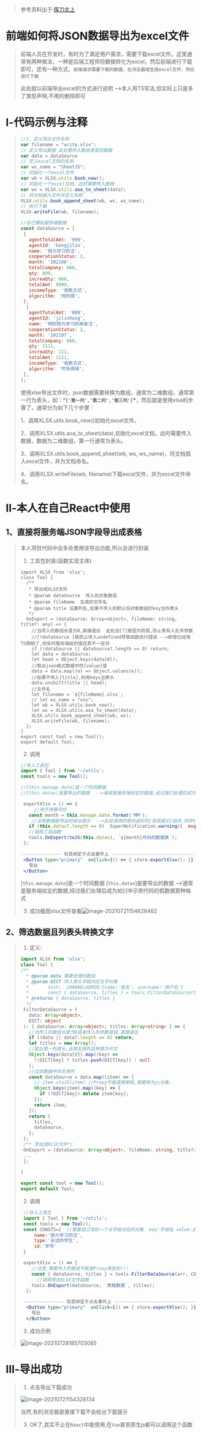 > 参考资料出于:[挥刀北上](https://cloud.tencent.com/developer/user/5837318)

# 前端如何将JSON数据导出为excel文件

>前端人员在开发时，有时为了满足用户需求，需要下载excel文件。这里通常有两种做法，一种是后端工程师将数据转化为excel，然后前端进行下载即可，还有一种方式，`前端请求需要下载的数据，在浏览器端生成excel文件，然后进行下载`
>
>此处就以前端导出excel的方式进行说明   -->本人用TS写法,但实际上只是多了类型声明,不用的删除即可

# Ⅰ-代码示例与注释

>```jsx
>//1、定义导出文件名称
>var filename = "write.xlsx";
>// 定义导出数据 此处需传入数组类型的数据
>var data = dataSource
>// 定义excel文档的名称
>var ws_name = "SheetJS";
>// 初始化一个excel文件
>var wb = XLSX.utils.book_new();
>// 初始化一个excel文档，此时需要传入数据
>var ws = XLSX.utils.aoa_to_sheet(data);
>// 将文档插入文件并定义名称
>XLSX.utils.book_append_sheet(wb, ws, ws_name);
>// 执行下载
>XLSX.writeFile(wb, filename);
>
>//自己模拟服务端数据
>const dataSource = [
>  {
>    agentTotalAmt: '999',
>    agentId: 'hongjilin',
>    name: '努力学习的汪',
>    cooperationStatus: 2,
>    month: '202106',
>    totalCompany: 666,
>    qty: 999,
>    increaQty: 666,
>    totalAmt: 9999,
>    incomeType: '收款方式',
>    algorithm: '帅的很',
>  },
>   {
>    agentTotalAmt: '888',
>    agentId: 'jilinhong',
>    name: '特别努力学习的单身汪',
>    cooperationStatus: 2,
>    month: '202107',
>    totalCompany: 666,
>    qty: 1111,
>    increaQty: 111,
>    totalAmt: 1111,
>    incomeType: '收款方式',
>    algorithm: '可怜得很',
>  },
>];
>```
>
>使用xlse导出文件时，json数据需要转换为数组，通常为二维数组，通常第一行为表头，如：***`['第一列','第二列','第三列']`\***，然后就是使用xlse的步骤了，通常分为如下几个步骤：
>
>1、调用XLSX.utils.book_new()初始化excel文件。
>
>2、调用XLSX.utils.aoa_to_sheet(data),初始化excel文档，此时需要传入数据，数据为二维数组，第一行通常为表头。
>
>3、调用XLSX.utils.book_append_sheet(wb, ws, ws_name)，将文档插入excel文件，并为文档命名。
>
>4、调用XLSX.writeFile(wb, filename)下载excel文件，并为excel文件命名。

# Ⅱ-本人在自己React中使用

## 1、直接将服务端JSON字段导出成表格

>本人项目代码中会多处使用该导出功能,所以会进行封装
>
>1. 工具包封装(函数实现主体)
>
> ```tsx
> import XLSX from 'xlsx';
> class Tool {
>   /**
>    * 导出成XLSX文件
>    * @param dataSource  传入的对象数组
>    * @param fileName  生成的文件名
>    * @param title 设置列名,如果不传入则默认将对象数组的key当作表头
>    */
>   OnExport = (dataSource: Array<object>, fileName: string, title?: any) => {
>     //当传入的数组长度为0,直接退出  此处加[?]是因为防错,防止真有人乱传参数 
>     //[!dataSource ]是防止传入undefined导致函数执行错误 -->即使已经用TS限制了,但有时服务端给的值还真不一定对
>     if (!dataSource || dataSource?.length == 0) return;
>     let data = dataSource;
>     let head = Object.keys(data[0]);
>     //取出json格式数据中的[value]值
>     data = data.map((e) => Object.values(e));
>     //如果不传入[title],则用keys当表头  
>     data.unshift(title || head);
>     //文件名
>     let filename = `${fileName}.xlsx`;
>     // let ws_name = "xxx";
>     let wb = XLSX.utils.book_new();
>     let ws = XLSX.utils.aoa_to_sheet(data);
>     XLSX.utils.book_append_sheet(wb, ws);
>     XLSX.writeFile(wb, filename);
>   };
> }
> export const tool = new Tool();
> export default Tool;
> ```
>
>2. 调用
>
> ```jsx
> //导入工具包
> import { Tool } from '~/utils';
> const tools = new Tool();
>
> //[this.manage.date]是一个时间数据
> //[this.datas]是要导出的数据  -->通常是服务端给定的数据,经过我们处理后成为如[Ⅰ]中示例代码的那种格式
>
>  exportXlsx = () => {
>      //用于拼接月份
>    const month = this.manage.date.format('MM');
>     //没有数据能导出时给出提示  -->此处调用的是封装好的[信息提示]组件,同学们可以忽略此行代码
>    if (this.datas?.length == 0)  SuperNotification.warning({  msg: '无数据可导出'});
>    //调用工具函数
>    tools.OnExport(toJS(this.datas), `${month}月份的数据表`);
>  };
>
> --------------- 将其绑定于点击事件上 ----------------------------------------
>  <Button type="primary"  onClick={() => { store.exportXlsx(); }} >
>    导出
>  </Button>
> ```
>
> [`this.manage.date`]是一个时间数据
> [`this.datas`]是要导出的数据  -->通常是服务端给定的数据,经过我们处理后成为如[`Ⅰ`]中示例代码的假数据那种格式
>
>3. 成功截图xlsx文件查看![image-20210721154626462](JavaScirpt工具封装中的图片/image-20210721155153046.png)

## 2、筛选数据且列表头转换文字

>1. 定义:
>
>```ts
>import XLSX from 'xlsx';
>class Tool {
>/**
>   * @param data 需要处理的数组
>   * @param DICT 传入表头字段对应文字对象
>   *       test:  CHANNELADMIN:{name:'姓名', username:'用户名'}
>   *       const { dataSource, titles } = tools.FilterDataSource(toJS(this.source.tableList), CHANNELADMIN)
>   * @returns { dataSource, titles }
>   */
>  FilterDataSource = (
>    data: Array<object>,
>    DICT: object
>  ): { dataSource: Array<object>; titles: Array<string> } => {
>    //当传入的数组长度为0或者传入的参数错误,直接退出
>    if (!data || data?.length == 0) return;
>    let titles = new Array();
>    //取出第一列表头,去除无用列且转换为中文
>    Object.keys(data[0]).map((key) =>
>      !!DICT[key] ? titles.push(DICT[key]) : null
>    );
>    //过滤数据中的无用列
>    const dataSource = data.map((item) => {
>      // item =toJS(item) //Proxy不能直接删除,需要转为js对象,
>      Object.keys(item).map((key) => {
>        if (!DICT[key]) delete item[key];
>      });
>      return item;
>    });
>    return {
>      titles,
>      dataSource,
>    };
>  };
>  /** 导出成XLSX文件*/
>  OnExport = (dataSource: Array<object>, fileName: string, title?: any) => {
>  ...
>  };      
>     
>} 
>
>export const tool = new Tool();
>export default Tool;
>```
>
>2. 调用
>
>   ```jsx
>    //导入工具包
>    import { Tool } from '~/utils';
>    const tools = new Tool();
>    const CONSTS={  //需要自己写好一个与字段对应的对象  key:字段名 value:自定义文字
>        name:'努力学习的汪',
>        type:'永远的学生',
>        id:'学号'
>    }	
>   
>    exportXlsx = () => {
>   	//注意,需要传入的数组不能是Proxy类型的!!!
>       const { dataSource, titles } = tools.FilterDataSource(arr, CONSTS);
>         //调用导出XLSX文件函数
>       tools.OnExport(dataSource, `表格数据`, titles);
>     };
>   
>    --------------- 将其绑定于点击事件上 ----------------------------------------
>     <Button type="primary"  onClick={() => { store.exportXlsx(); }} >
>       导出
>     </Button>
>   ```
>
>3. 成功示例
>
>   ![image-20210728185703085](JavaScirpt工具封装中的图片/image-20210728185703085.png) 



# Ⅲ-导出成功

>1. 点击导出下载成功
>
> ![image-20210721154328134](JavaScirpt工具封装中的图片/image-20210721154328134.png)  
>
> 当然,有的浏览器是直接下载不会给出下载提示
>
>3. OK了,其实不止在`React`中能使用,在`Vue`甚至原生js都可以调用这个函数



















